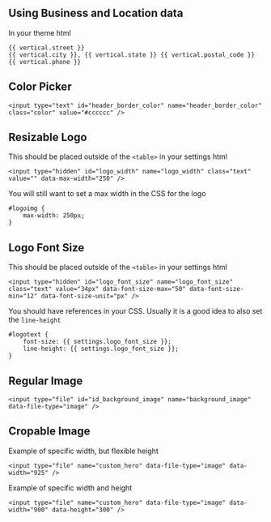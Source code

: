 ## Using Business and Location data

In your theme html

	{{ vertical.street }}
	{{ vertical.city }}, {{ vertical.state }} {{ vertical.postal_code }}
	{{ vertical.phone }}

## Color Picker

	<input type="text" id="header_border_color" name="header_border_color" class="color" value="#cccccc" />

## Resizable Logo

This should be placed outside of the `<table>` in your settings html

	<input type="hidden" id="logo_width" name="logo_width" class="text" value="" data-max-width="250" />
	
You will still want to set a max width in the CSS for the logo

	#logoimg {
		max-width: 250px;
	}

## Logo Font Size

This should be placed outside of the `<table>` in your settings html

	<input type="hidden" id="logo_font_size" name="logo_font_size" class="text" value="34px" data-font-size-max="50" data-font-size-min="12" data-font-size-unit="px" />

You should have references in your CSS. Usually it is a good idea to also set the `line-height`

	#logotext {
		font-size: {{ settings.logo_font_size }};
		line-height: {{ settings.logo_font_size }};
	}

## Regular Image

    <input type="file" id="id_background_image" name="background_image" data-file-type="image" />

## Cropable Image

Example of specific width, but flexible height

	<input type="file" name="custom_hero" data-file-type="image" data-width="925" />

Example of specific width and height
	
	<input type="file" name="custom_hero" data-file-type="image" data-width="900" data-height="300" />